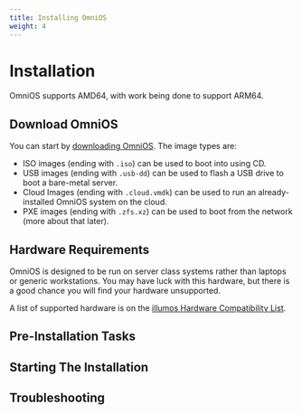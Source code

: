 ```yaml
---
title: Installing OmniOS
weight: 4
---
```


# Installation

OmniOS supports AMD64, with work being done to support ARM64.

## Download OmniOS

You can start by [downloading OmniOS](https://omnios.org/download.html). The image types are:

- ISO images (ending with `.iso`) can be used to boot into using CD.
- USB images (ending with `.usb-dd`) can be used to flash a USB drive to boot a bare-metal server.
- Cloud Images (ending with `.cloud.vmdk`) can be used to run an already-installed OmniOS system on the cloud.
- PXE images (ending with `.zfs.xz`) can be used to boot from the network (more about that later).

## Hardware Requirements

OmniOS is designed to be run on server class systems rather than laptops or generic workstations. You may have luck with this hardware, but there is a good chance you will find your hardware unsupported.

A list of supported hardware is on the [illumos Hardware Compatibility List](http://illumos.org/hcl).

## Pre-Installation Tasks



## Starting The Installation



## Troubleshooting



